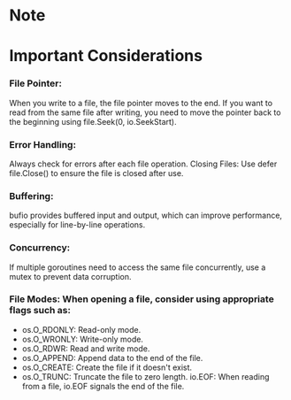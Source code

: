 
# Note

# Important Considerations
### File Pointer: 
When you write to a file, the file pointer moves to the end. If you want to read from the same file after writing, you need to move the pointer back to the beginning using file.Seek(0, io.SeekStart).

### Error Handling: 
Always check for errors after each file operation.
Closing Files: Use defer file.Close() to ensure the file is closed after use.
### Buffering: 
bufio provides buffered input and output, which can improve performance, especially for line-by-line operations.
### Concurrency: 
If multiple goroutines need to access the same file concurrently, use a mutex to prevent data corruption.
### File Modes: When opening a file, consider using appropriate flags such as:
- os.O_RDONLY: Read-only mode.
- os.O_WRONLY: Write-only mode.
- os.O_RDWR: Read and write mode.
- os.O_APPEND: Append data to the end of the file.
- os.O_CREATE: Create the file if it doesn't exist.
- os.O_TRUNC: Truncate the file to zero length.
io.EOF: When reading from a file, io.EOF signals the end of the file. 

